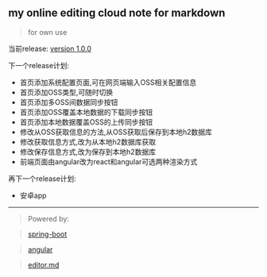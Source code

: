 ## my online editing cloud note for markdown
> for own use

当前release: [version 1.0.0](https://github.com/terrencewei/note/releases/tag/1.0.0)

下一个release计划:
* 首页添加系统配置页面,可在网页端输入OSS相关配置信息
* 首页添加OSS类型,可随时切换
* 首页添加多OSS间数据同步按钮
* 首页添加OSS覆盖本地数据的下载同步按钮
* 首页添加本地数据覆盖OSS的上传同步按钮
* 修改从OSS获取信息的方法,从OSS获取后保存到本地h2数据库
* 修改获取信息方式,改为从本地h2数据库获取
* 修改保存信息方式,改为保存到本地h2数据库
* 前端页面由angular改为react和angular可选两种渲染方式

再下一个release计划:
* 安卓app

***
> Powered by:

> [spring-boot](https://github.com/spring-projects/spring-boot)

> [angular](https://github.com/angular/angular)

> [editor.md](https://github.com/pandao/editor.md)
